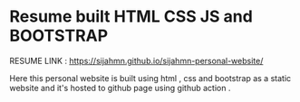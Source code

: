 # Resume built  HTML CSS JS and BOOTSTRAP

RESUME LINK :
https://sijahmn.github.io/sijahmn-personal-website/

Here this personal website is built using html , css and bootstrap as a static website and it's hosted to  github page using github action .

